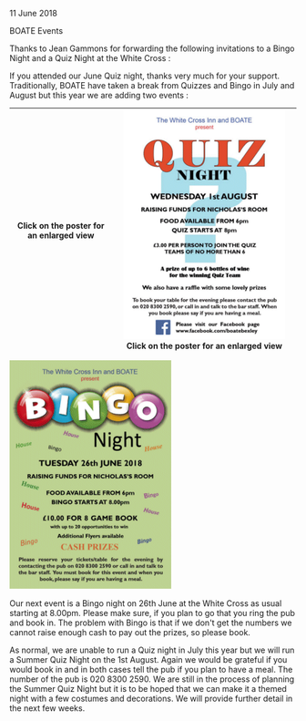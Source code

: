 11 June 2018

BOATE Events

Thanks to Jean Gammons for forwarding the following invitations to a Bingo Night and a Quiz Night at the White Cross :

If you attended our June Quiz night, thanks very much for your support. Traditionally, BOATE have taken a break from Quizzes and Bingo in July and August but this year we are adding two events :

| Click on the poster for an enlarged view | [](http://www.northcrayresidents.org.uk/posters/poster173.pdf)![Image](images/nm0503_2.gif) Click on the poster for an enlarged view |
| ---------------------------------------- | ------------------------------------------------------------------------------------------------------------------------------------ |

[](http://www.northcrayresidents.org.uk/posters/poster172.pdf)

![Image](images/nm0503_1.gif)

Our next event is a Bingo night on 26th June at the White Cross as usual starting at 8.00pm. Please make sure, if you plan to go that you ring the pub and book in. The problem with Bingo is that if we don't get the numbers we cannot raise enough cash to pay out the prizes, so please book.

As normal, we are unable to run a Quiz night in July this year but we will run a Summer Quiz Night on the 1st August. Again we would be grateful if you would book in and in both cases tell the pub if you plan to have a meal. The number of the pub is 020 8300 2590. We are still in the process of planning the Summer Quiz Night but it is to be hoped that we can make it a themed night with a few costumes and decorations. We will provide further detail in the next few weeks.
